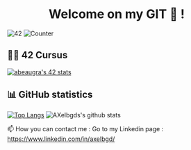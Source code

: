 <h1 align="center">Welcome on my GIT 👋 !</h1>

![42](https://badgen.net/badge/Born2Code/abeaugra/green?cache=86400&icon=https://meta.intra.42.fr/assets/42_logo-7dfc9110a5319a308863b96bda33cea995046d1731cebb735e41b16255106c12.svg)
![Counter](https://komarev.com/ghpvc/?username=papymonkey&color=green)

## 👨‍🎓 42 Cursus

<html lang="en">
  
  <head>
    <meta charset="utf-8">
    <meta name="viewport" content="width=device-width, initial-scale=1">
    <link href="https://cdn.jsdelivr.net/npm/bootstrap@5.1.0/dist/css/bootstrap.min.css" rel="stylesheet" integrity="sha384-KyZXEAg3QhqLMpG8r+8fhAXLRk2vvoC2f3B09zVXn8CA5QIVfZOJ3BCsw2P0p/We" crossorigin="anonymous">
  </head>

<div class="container">
    <div class="row">
      <div class="col">
          <a href="https://profile.intra.42.fr/users/abeaugra">
            <img src="https://badge42.vercel.app/api/v2/cl1yxc14p006909magcp8ojlw/stats?cursusId=21&coalitionId=116" alt="abeaugra's 42 stats" />
          </a>
      </div>
    </div>
</div>

</html>

## 📊 GitHub statistics

[![Top Langs](https://github-readme-stats.vercel.app/api/top-langs/?username=axelbgds)](https://github.com/anuraghazra/github-readme-stats)
![AXelbgds's github stats](https://github-readme-stats.vercel.app/api?username=axelbgds&show_icons=true)


📫 How you can contact me : Go to my Linkedin page : https://www.linkedin.com/in/axelbgd/

